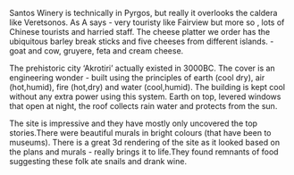 Santos Winery is technically in Pyrgos, but really it overlooks the caldera like Veretsonos. As A says - very touristy like Fairview but more so , lots of Chinese tourists and harried staff. The cheese platter we order has the ubiquitous barley break sticks and five cheeses from different islands. - goat and cow, gruyere, feta and cream cheese.

The prehistoric city ‘Akrotiri’ actually existed in 3000BC. The cover is an engineering wonder - built using the principles of earth (cool dry), air (hot,humid),  fire (hot,dry) and water (cool,humid). The building is kept cool without any extra power using this system. Earth on top, levered windows that open at night, the roof collects rain water and protects from the sun.

The site is impressive and they have mostly only uncovered the top stories.There were beautiful murals in bright colours (that have been to museums). There is a great 3d rendering of the site as it looked based on the plans and murals - really brings it to life.They found remnants of food suggesting these folk ate snails and drank wine.
